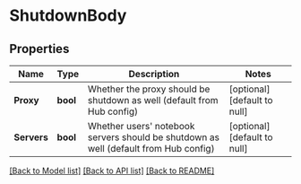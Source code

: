 # ShutdownBody

## Properties
Name | Type | Description | Notes
------------ | ------------- | ------------- | -------------
**Proxy** | **bool** | Whether the proxy should be shutdown as well (default from Hub config) | [optional] [default to null]
**Servers** | **bool** | Whether users&#x27; notebook servers should be shutdown as well (default from Hub config) | [optional] [default to null]

[[Back to Model list]](../README.md#documentation-for-models) [[Back to API list]](../README.md#documentation-for-api-endpoints) [[Back to README]](../README.md)

